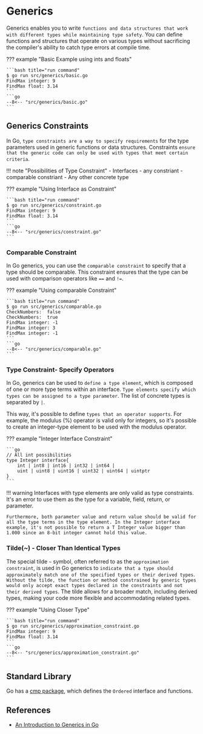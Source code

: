 # Generics

Generics enables you to write `functions and data structures that work with different types while maintaining type safety`. You can define functions and structures that operate on various types without sacrificing the compiler's ability to catch type errors at compile time.

??? example "Basic Example using ints and floats"

    ```bash title="run command"
    $ go run src/generics/basic.go
    FindMax integer: 9
    FindMax float: 3.14
    ```
    ```go
    --8<-- "src/generics/basic.go"
    ```

## Generics Constraints

In Go, `type constraints are a way to specify requirements` for the type parameters used in generic functions or data structures. Constraints `ensure that the generic code can only be used with types that meet certain criteria`.

!!! note "Possibilities of Type Constraint"
    - Interfaces
    - any constriant
    - comparable constriant
    - Any other concrete type

??? example "Using Interface as Constraint"

    ```bash title="run command"
    $ go run src/generics/constraint.go
    FindMax integer: 9
    FindMax float: 3.14
    ```
    ```go
    --8<-- "src/generics/constraint.go"
    ```

### Comparable Constraint

In Go generics, you can use the `comparable constraint` to specify that a type should be comparable. This constraint ensures that the type can be used with comparison operators like `==` and `!=`.

??? example "Using comparable Constraint"

    ```bash title="run command"
    $ go run src/generics/comparable.go
    CheckNumbers:  false
    CheckNumbers:  true
    FindMax integer: -1
    FindMax integer: 3
    FindMax integer: -1
    ```
    ```go
    --8<-- "src/generics/comparable.go"
    ```

### Type Constraint- Specify Operators

In Go, generics can be used to `define a type element`, which is composed of one or more type terms within an interface. `Type elements specify which types can be assigned to a type parameter`. The list of concrete types is separated by `|`.

This way, it's possible to define `types that an operator supports`. For example, the modulus (%) operator is valid only for integers, so it's possible to create an integer-type element to be used with the modulus operator.

??? example "Integer Interface Constraint"

    ```go
    // All int possibilities
    type Integer interface{
        int | int8 | int16 | int32 | int64 |
        uint | uint8 | uint16 | uint32 | uint64 | uintptr
    }
    ```

!!! warning
    Interfaces with type elements are only valid as type constraints. It's an error to use them as the type for a variable, field, return, or parameter.

    Furthermore, both parameter value and return value should be valid for all the type terms in the type element. In the Integer interface example, it's not possible to return a T Integer value bigger than 1.000 since an 8-bit integer cannot hold this value.

### Tilde(~) - Closer Than Identical Types

The special tilde `~` symbol, often referred to as the `approximation constraint`, is used in Go generics to `indicate that a type should approximately match one of the specified types or their derived types`. `Without the tilde, the function or method constrained by generic types would only accept exact types declared in the constraints and not their derived types`. The tilde allows for a broader match, including derived types, making your code more flexible and accommodating related types.

??? example "Using Closer Type"

    ```bash title="run command"
    $ go run src/generics/approximation_constraint.go
    FindMax integer: 9
    FindMax float: 3.14
    ```
    ```go
    --8<-- "src/generics/approximation_constraint.go"
    ```

## Standard Library

Go has a [cmp package](https://pkg.go.dev/cmp), which defines the `Ordered` interface and functions.

## References

- [An Introduction to Generics in Go](https://blog.streamelements.com/an-introduction-to-generics-in-go-cc8cdae15ef2)
